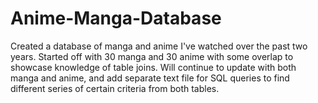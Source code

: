 # Anime-Manga-Database

Created a database of manga and anime I've watched over the past two years. Started off with 30 manga and 30 anime with some overlap to showcase knowledge of table joins. Will continue to update with both manga and anime, and add separate text file for SQL queries to find different series of certain criteria from both tables.
